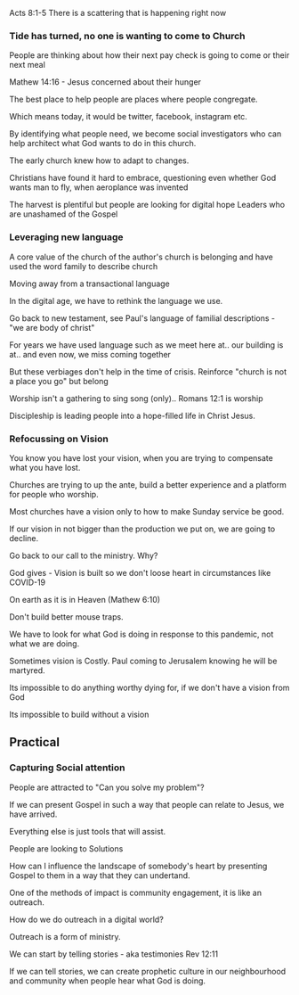 
Acts 8:1-5 
  There is a scattering that is happening right now
  
### Tide has turned, no one is wanting to come to Church

People are thinking about how their next pay check is going to come or their next meal

Mathew 14:16 - Jesus concerned about their hunger

The best place to help people are places where people congregate.

Which means today, it would be twitter, facebook, instagram etc.

By identifying what people need, we become social investigators who can help architect what God wants to do in this church.

The early church knew how to adapt to changes.

Christians have found it hard to embrace, questioning even whether God wants man to fly, when aeroplance was invented

The harvest is plentiful but people are looking for digital hope Leaders who are unashamed of the Gospel

### Leveraging new language

A core value of the church of the author's church is belonging and have used the word family to describe church

Moving away from a transactional language

In the digital age, we have to rethink the language we use.

Go back to new testament, see Paul's language of familial descriptions - "we are body of christ"

For years we have used language such as we meet here at.. our building is at.. and even now, we miss coming together

But these verbiages don't help in the time of crisis. Reinforce "church is not a place you go" but belong

Worship isn't a gathering to sing song (only).. Romans 12:1 is worship

Discipleship is leading people into a hope-filled life in Christ Jesus. 

### Refocussing on Vision

You know you have lost your vision, when you are trying to compensate what you have lost.

Churches are trying to up the ante, build a better experience and a platform for people who worship.

Most churches have a vision only to how to make Sunday service be good.

If our vision in not bigger than the production we put on, we are going to decline.

Go back to our call to the ministry. Why?

God gives - Vision is built so we don't loose heart in circumstances like COVID-19

On earth as it is in Heaven (Mathew 6:10)

Don't build better mouse traps.

We have to look for what God is doing in response to this pandemic, not what we are doing.

Sometimes vision is Costly. Paul coming to Jerusalem knowing he will be martyred.

Its impossible to do anything worthy dying for, if we don't have a vision from God

Its impossible to build without a vision

## Practical

### Capturing Social attention

People are attracted to "Can you solve my problem"?

If we can present Gospel in such a way that people can relate to Jesus, we have arrived. 

Everything else is just tools that will assist.

People are looking to Solutions

How can I influence the landscape of somebody's heart by presenting Gospel to them in a way that they can undertand.

One of the methods of impact is community engagement, it is like an outreach.

How do we do outreach in a digital world?

Outreach is a form of ministry.

We can start by telling stories - aka testimonies Rev 12:11

If we can tell stories, we can create prophetic culture in our neighbourhood and community when people hear what God is doing.









